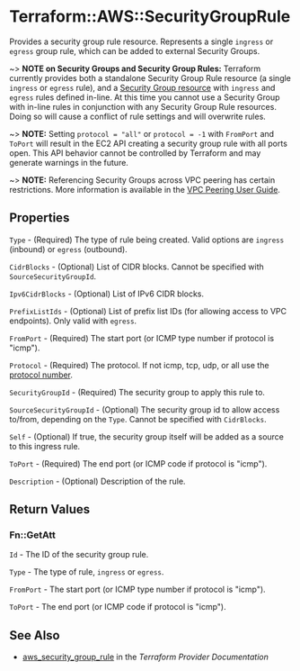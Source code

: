 # Terraform::AWS::SecurityGroupRule

Provides a security group rule resource. Represents a single `ingress` or
`egress` group rule, which can be added to external Security Groups.

~> **NOTE on Security Groups and Security Group Rules:** Terraform currently
provides both a standalone Security Group Rule resource (a single `ingress` or
`egress` rule), and a [Security Group resource](security_group.html) with `ingress` and `egress` rules
defined in-line. At this time you cannot use a Security Group with in-line rules
in conjunction with any Security Group Rule resources. Doing so will cause
a conflict of rule settings and will overwrite rules.

~> **NOTE:** Setting `protocol = "all"` or `protocol = -1` with `FromPort` and `ToPort` will result in the EC2 API creating a security group rule with all ports open. This API behavior cannot be controlled by Terraform and may generate warnings in the future.

~> **NOTE:** Referencing Security Groups across VPC peering has certain restrictions. More information is available in the [VPC Peering User Guide](https://docs.aws.amazon.com/vpc/latest/peering/vpc-peering-security-groups.html).

## Properties

`Type` - (Required) The type of rule being created. Valid options are `ingress` (inbound)
or `egress` (outbound).

`CidrBlocks` - (Optional) List of CIDR blocks. Cannot be specified with `SourceSecurityGroupId`.

`Ipv6CidrBlocks` - (Optional) List of IPv6 CIDR blocks.

`PrefixListIds` - (Optional) List of prefix list IDs (for allowing access to VPC endpoints).
Only valid with `egress`.

`FromPort` - (Required) The start port (or ICMP type number if protocol is "icmp").

`Protocol` - (Required) The protocol. If not icmp, tcp, udp, or all use the [protocol number](https://www.iana.org/assignments/protocol-numbers/protocol-numbers.xhtml).

`SecurityGroupId` - (Required) The security group to apply this rule to.

`SourceSecurityGroupId` - (Optional) The security group id to allow access to/from,
depending on the `Type`. Cannot be specified with `CidrBlocks`.

`Self` - (Optional) If true, the security group itself will be added as
a source to this ingress rule.

`ToPort` - (Required) The end port (or ICMP code if protocol is "icmp").

`Description` - (Optional) Description of the rule.


## Return Values

### Fn::GetAtt

`Id` - The ID of the security group rule.

`Type` - The type of rule, `ingress` or `egress`.

`FromPort` - The start port (or ICMP type number if protocol is "icmp").

`ToPort` - The end port (or ICMP code if protocol is "icmp").

## See Also

* [aws_security_group_rule](https://www.terraform.io/docs/providers/aws/r/security_group_rule.html) in the _Terraform Provider Documentation_
